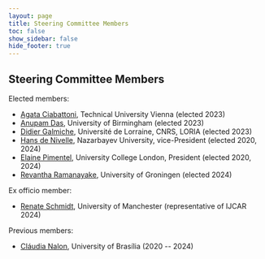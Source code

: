 ```yaml
---
layout: page
title: Steering Committee Members
toc: false
show_sidebar: false
hide_footer: true
---
```


## Steering Committee Members

Elected members:


<ul>
  <li> <a href="http://www.logic.at/staff/agata/">Agata Ciabattoni</a>,
       Technical University Vienna (elected 2023)</li>
  <li> <a href="https://www.birmingham.ac.uk/staff/profiles/computer-science/academic-staff/das-anupam">Anupam Das</a>,
    University of Birmingham (elected 2023)</li>
  <li> <a href="https://members.loria.fr/DGalmiche/">Didier Galmiche</a>,
       Université de Lorraine, CNRS, LORIA (elected 2023)</li>
  <li> <a href="http://www.de-nivelle.de/">Hans de Nivelle</a>,
       Nazarbayev University, vice-President (elected 2020, 2024)</li>
  <li> <a href="https://sites.google.com/site/elainepimentel/">Elaine Pimentel</a>,
       University College London, President (elected 2020, 2024)</li>
  <li> <a href="https://www.rug.nl/staff/d.r.s.ramanayake/?lang=en">Revantha Ramanayake</a>,
        University of Groningen (elected 2024)</li>
</ul>

Ex officio member:

<ul>
    <li><a href="http://www.cs.man.ac.uk/~schmidt/">Renate Schmidt</a>,
        University of Manchester (representative of IJCAR 2024)</li>
</ul>

Previous members:
<ul>
<li> <a href="https://cic.unb.br/~nalon/">Cl&aacute;udia Nalon</a>,
       University of Bras&iacute;lia (2020 -- 2024)</li>
</ul>
